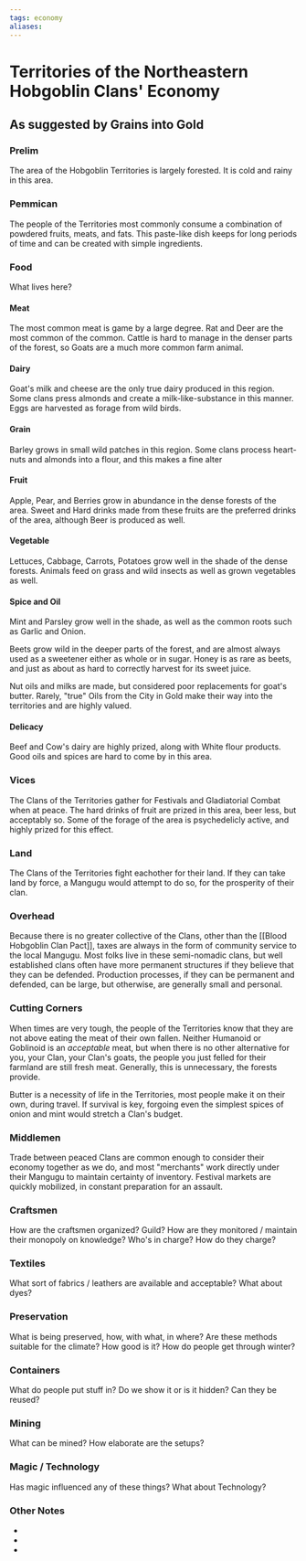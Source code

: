 ```yaml
---
tags: economy
aliases:
---
```


# Territories of the Northeastern Hobgoblin Clans' Economy
## As suggested by Grains into Gold
### Prelim
The area of the Hobgoblin Territories is largely forested. It is cold and rainy in this area. 

### Pemmican
The people of the Territories most commonly consume a combination of powdered fruits, meats, and fats. This paste-like dish keeps for long periods of time and can be created with simple ingredients.

### Food
What lives here?
#### Meat
The most common meat is game by a large degree. Rat and Deer are the most common of the common. Cattle is hard to manage in the denser parts of the forest, so Goats are a much more common farm animal.

#### Dairy
Goat's milk and cheese are the only true dairy produced in this region. Some clans press almonds and create a milk-like-substance in this manner. Eggs are harvested as forage from wild birds.

#### Grain
Barley grows in small wild patches in this region. Some clans process heart-nuts and almonds into a flour, and this makes a fine alter

#### Fruit
Apple, Pear, and Berries grow in abundance in the dense forests of the area. Sweet and Hard drinks made from these fruits are the preferred drinks of the area, although Beer is produced as well.

#### Vegetable
Lettuces, Cabbage, Carrots, Potatoes grow well in the shade of the dense forests. Animals feed on grass and wild insects as well as grown vegetables as well.

#### Spice and Oil
Mint and Parsley grow well in the shade, as well as the common roots such as Garlic and Onion.

Beets grow wild in the deeper parts of the forest, and are almost always used as a sweetener either as whole or in sugar. Honey is as rare as beets, and just as about as hard to correctly harvest for its sweet juice.

Nut oils and milks are made, but considered poor replacements for goat's butter. Rarely, "true" Oils from the City in Gold make their way into the territories and are highly valued.

#### Delicacy
Beef and Cow's dairy are highly prized, along with White flour products. Good oils and spices are hard to come by in this area.

### Vices
The Clans of the Territories gather for Festivals and Gladiatorial Combat when at peace. The hard drinks of fruit are prized in this area, beer less, but acceptably so. Some of the forage of the area is psychedelicly active, and highly prized for this effect.

### Land
The Clans of the Territories fight eachother for their land. If they can take land by force, a Mangugu would attempt to do so, for the prosperity of their clan. 

### Overhead
Because there is no greater collective of the Clans, other than the [[Blood Hobgoblin Clan Pact]], taxes are always in the form of community service to the local Mangugu. Most folks live in these semi-nomadic clans, but well established clans often have more permanent structures if they believe that they can be defended. Production processes, if they can be permanent and defended, can be large, but otherwise, are generally small and personal.

### Cutting Corners
When times are very tough, the people of the Territories know that they are not above eating the meat of their own fallen. Neither Humanoid or Goblinoid is an *acceptable* meat, but when there is no other alternative for you, your Clan, your Clan's goats, the people you just felled for their farmland are still fresh meat. Generally, this is unnecessary, the forests provide.

Butter is a necessity of life in the Territories, most people make it on their own, during travel. If survival is key, forgoing even the simplest spices of onion and mint would stretch a Clan's budget.

### Middlemen
Trade between peaced Clans are common enough to consider their economy together as we do, and most "merchants" work directly under their Mangugu to maintain certainty of inventory. Festival markets are quickly mobilized, in constant preparation for an assault. 

### Craftsmen
How are the craftsmen organized? Guild? How are they monitored / maintain their monopoly on knowledge? Who's in charge? How do they charge?

### Textiles
What sort of fabrics / leathers are available and acceptable? What about dyes?

### Preservation
What is being preserved, how, with what, in where? Are these methods suitable for the climate? How good is it? How do people get through winter? 

### Containers
What do people put stuff in? Do we show it or is it hidden? Can they be reused?

### Mining
What can be mined? How elaborate are the setups?

### Magic / Technology
Has magic influenced any of these things? What about Technology?

### Other Notes
- 
- 
- 

